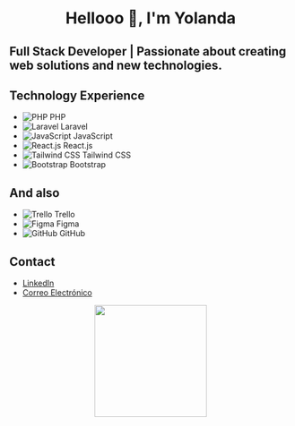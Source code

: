 

<h1 align="center">Hellooo 👋, I'm Yolanda</h1>
<h2> Full Stack Developer | Passionate about creating web solutions and new technologies.</h2>

## Technology Experience

- ![PHP](https://img.shields.io/badge/PHP-777BB4?style=for-the-badge&logo=php&logoColor=white) PHP
- ![Laravel](https://img.shields.io/badge/Laravel-FF2D20?style=for-the-badge&logo=laravel&logoColor=white) Laravel
- ![JavaScript](https://img.shields.io/badge/JavaScript-F7DF1E?style=for-the-badge&logo=javascript&logoColor=black) JavaScript
- ![React.js](https://img.shields.io/badge/React.js-61DAFB?style=for-the-badge&logo=react&logoColor=white) React.js
- ![Tailwind CSS](https://img.shields.io/badge/Tailwind_CSS-38B2AC?style=for-the-badge&logo=tailwind-css&logoColor=white) Tailwind CSS
- ![Bootstrap](https://img.shields.io/badge/Bootstrap-563D7C?style=for-the-badge&logo=bootstrap&logoColor=white) Bootstrap

## And also

- ![Trello](https://img.shields.io/badge/Trello-0079BF?style=for-the-badge&logo=trello&logoColor=white) Trello
- ![Figma](https://img.shields.io/badge/Figma-F24E1E?style=for-the-badge&logo=figma&logoColor=white) Figma
- ![GitHub](https://img.shields.io/badge/GitHub-181717?style=for-the-badge&logo=github&logoColor=white) GitHub

## Contact

- [LinkedIn](https://www.linkedin.com/in/yolandazahoneroalfaro/)
- [Correo Electrónico](mailto:alfaroyolanda@hotmail.com)

<div id="header" align="center">
    <img src="https://media3.giphy.com/media/v1.Y2lkPTc5MGI3NjExNDAwZWZjOTc5NDM2Y2E0NWM5Zjk5MmRhZjlhMjlhNTM0YTYwYmY2NyZlcD12MV9pbnRlcm5hbF9naWZzX2dpZklkJmN0PWc/wf5mC3pbEOl8jySCJe/giphy.gif" width="200" >
</div>

<!--
**alfaryolanda79/alfaryolanda79** is a ✨ _special_ ✨ repository because its `README.md` (this file) appears on your GitHub profile.

Here are some ideas to get you started:

- 🔭 I’m currently working on ...
- 🌱 I’m currently learning ...
- 👯 I’m looking to collaborate on ...
- 🤔 I’m looking for help with ...
- 💬 Ask me about ...
- 📫 How to reach me: ...
- 😄 Pronouns: ...
- ⚡ Fun fact: ...
-->
